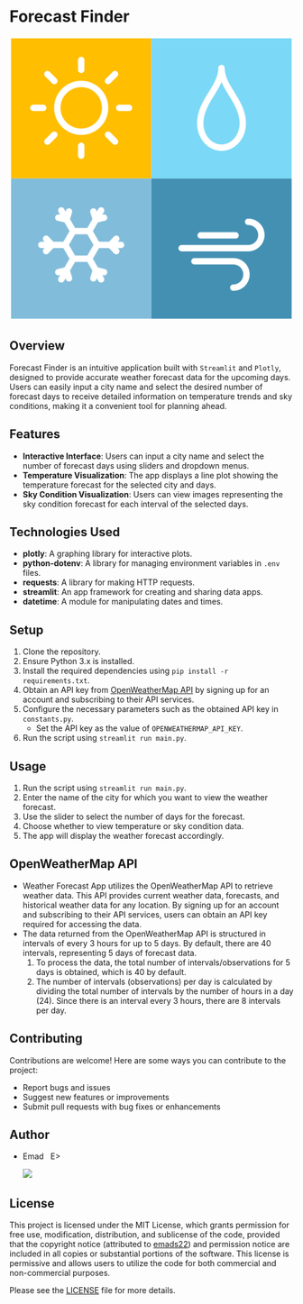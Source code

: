 # Forecast Finder

![Forecast_Finder_logo](./assets/images/Forecast_Finder_logo.png)

## Overview
Forecast Finder is an intuitive application built with `Streamlit` and `Plotly`, designed to provide accurate weather forecast data for the upcoming days. Users can easily input a city name and select the desired number of forecast days to receive detailed information on temperature trends and sky conditions, making it a convenient tool for planning ahead.

## Features
- **Interactive Interface**: Users can input a city name and select the number of forecast days using sliders and dropdown menus.
- **Temperature Visualization**: The app displays a line plot showing the temperature forecast for the selected city and days.
- **Sky Condition Visualization**: Users can view images representing the sky condition forecast for each interval of the selected days.

## Technologies Used
- **plotly**: A graphing library for interactive plots.
- **python-dotenv**: A library for managing environment variables in `.env` files.
- **requests**: A library for making HTTP requests.
- **streamlit**: An app framework for creating and sharing data apps.
- **datetime**: A module for manipulating dates and times.

## Setup
1. Clone the repository.
2. Ensure Python 3.x is installed.
3. Install the required dependencies using `pip install -r requirements.txt`.
4. Obtain an API key from [OpenWeatherMap API](https://openweathermap.org/api) by signing up for an account and subscribing to their API services.
5. Configure the necessary parameters such as the obtained API key in `constants.py`.
   - Set the API key as the value of `OPENWEATHERMAP_API_KEY`.
6. Run the script using `streamlit run main.py`.

## Usage
1. Run the script using `streamlit run main.py`.
2. Enter the name of the city for which you want to view the weather forecast.
3. Use the slider to select the number of days for the forecast.
4. Choose whether to view temperature or sky condition data.
5. The app will display the weather forecast accordingly.

## OpenWeatherMap API
- Weather Forecast App utilizes the OpenWeatherMap API to retrieve weather data. This API provides current weather data, forecasts, and historical weather data for any location. By signing up for an account and subscribing to their API services, users can obtain an API key required for accessing the data.
- The data returned from the OpenWeatherMap API is structured in intervals of every 3 hours for up to 5 days. By default, there are 40 intervals, representing 5 days of forecast data.
    1. To process the data, the total number of intervals/observations for 5 days is obtained, which is 40 by default.
    2. The number of intervals (observations) per day is calculated by dividing the total number of intervals by the number of hours in a day (24). Since there is an interval every 3 hours, there are 8 intervals per day.

## Contributing
Contributions are welcome! Here are some ways you can contribute to the project:
- Report bugs and issues
- Suggest new features or improvements
- Submit pull requests with bug fixes or enhancements

## Author
- Emad &nbsp; E>
  
  [<img src="https://img.shields.io/badge/GitHub-Profile-blue?logo=github" width="150">](https://github.com/emads22)

## License
This project is licensed under the MIT License, which grants permission for free use, modification, distribution, and sublicense of the code, provided that the copyright notice (attributed to [emads22](https://github.com/emads22)) and permission notice are included in all copies or substantial portions of the software. This license is permissive and allows users to utilize the code for both commercial and non-commercial purposes.

Please see the [LICENSE](LICENSE) file for more details.